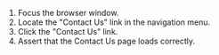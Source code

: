 1. Focus the browser window.
2. Locate the "Contact Us" link in the navigation menu.
3. Click the "Contact Us" link.
4. Assert that the Contact Us page loads correctly.
